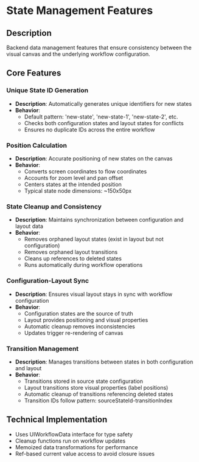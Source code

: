# State Management Features

## Description
Backend data management features that ensure consistency between the visual canvas and the underlying workflow configuration.

## Core Features

### Unique State ID Generation
- **Description**: Automatically generates unique identifiers for new states
- **Behavior**:
  - Default pattern: 'new-state', 'new-state-1', 'new-state-2', etc.
  - Checks both configuration states and layout states for conflicts
  - Ensures no duplicate IDs across the entire workflow

### Position Calculation
- **Description**: Accurate positioning of new states on the canvas
- **Behavior**:
  - Converts screen coordinates to flow coordinates
  - Accounts for zoom level and pan offset
  - Centers states at the intended position
  - Typical state node dimensions: ~150x50px

### State Cleanup and Consistency
- **Description**: Maintains synchronization between configuration and layout data
- **Behavior**:
  - Removes orphaned layout states (exist in layout but not configuration)
  - Removes orphaned layout transitions
  - Cleans up references to deleted states
  - Runs automatically during workflow operations

### Configuration-Layout Sync
- **Description**: Ensures visual layout stays in sync with workflow configuration
- **Behavior**:
  - Configuration states are the source of truth
  - Layout provides positioning and visual properties
  - Automatic cleanup removes inconsistencies
  - Updates trigger re-rendering of canvas

### Transition Management
- **Description**: Manages transitions between states in both configuration and layout
- **Behavior**:
  - Transitions stored in source state configuration
  - Layout transitions store visual properties (label positions)
  - Automatic cleanup of transitions referencing deleted states
  - Transition IDs follow pattern: sourceStateId-transitionIndex

## Technical Implementation
- Uses UIWorkflowData interface for type safety
- Cleanup functions run on workflow updates
- Memoized data transformations for performance
- Ref-based current value access to avoid closure issues
